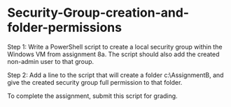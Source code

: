 # Security-Group-creation-and-folder-permissions

Step 1: Write a PowerShell script to create a local security group within the Windows VM from assignment 8a.  The script should also add the created non-admin user to that group.

Step 2: Add a line to the script that will create a folder c:\AssignmentB, and give the created security group full permission to that folder.

 

To complete the assignment, submit this script for grading.
